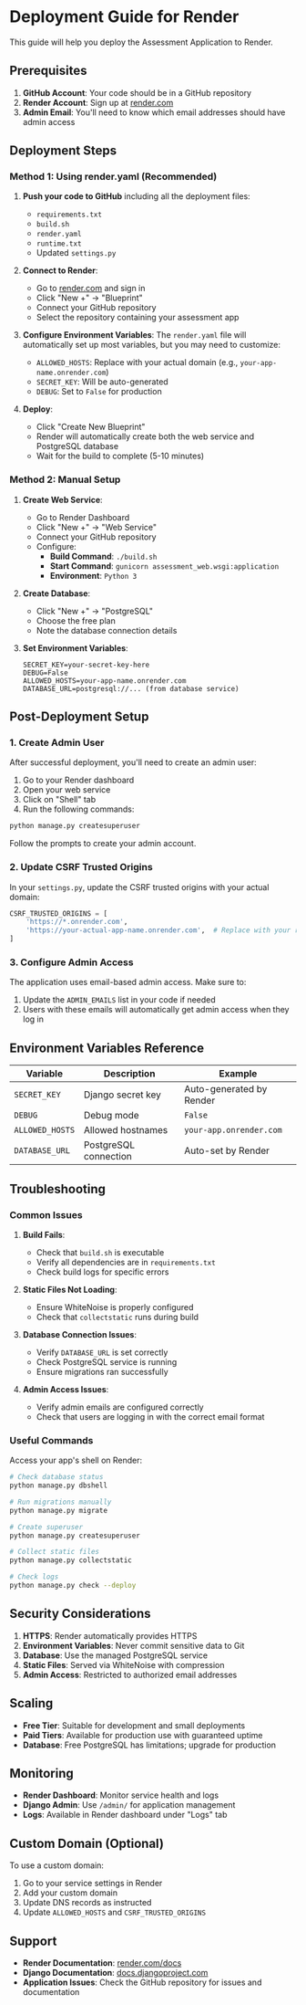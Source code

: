 # Deployment Guide for Render

This guide will help you deploy the Assessment Application to Render.

## Prerequisites

1. **GitHub Account**: Your code should be in a GitHub repository
2. **Render Account**: Sign up at [render.com](https://render.com)
3. **Admin Email**: You'll need to know which email addresses should have admin access

## Deployment Steps

### Method 1: Using render.yaml (Recommended)

1. **Push your code to GitHub** including all the deployment files:
   - `requirements.txt`
   - `build.sh`
   - `render.yaml`
   - `runtime.txt`
   - Updated `settings.py`

2. **Connect to Render**:
   - Go to [render.com](https://render.com) and sign in
   - Click "New +" → "Blueprint"
   - Connect your GitHub repository
   - Select the repository containing your assessment app

3. **Configure Environment Variables**:
   The `render.yaml` file will automatically set up most variables, but you may need to customize:
   - `ALLOWED_HOSTS`: Replace with your actual domain (e.g., `your-app-name.onrender.com`)
   - `SECRET_KEY`: Will be auto-generated
   - `DEBUG`: Set to `False` for production

4. **Deploy**:
   - Click "Create New Blueprint"
   - Render will automatically create both the web service and PostgreSQL database
   - Wait for the build to complete (5-10 minutes)

### Method 2: Manual Setup

1. **Create Web Service**:
   - Go to Render Dashboard
   - Click "New +" → "Web Service"
   - Connect your GitHub repository
   - Configure:
     - **Build Command**: `./build.sh`
     - **Start Command**: `gunicorn assessment_web.wsgi:application`
     - **Environment**: `Python 3`

2. **Create Database**:
   - Click "New +" → "PostgreSQL"
   - Choose the free plan
   - Note the database connection details

3. **Set Environment Variables**:
   ```
   SECRET_KEY=your-secret-key-here
   DEBUG=False
   ALLOWED_HOSTS=your-app-name.onrender.com
   DATABASE_URL=postgresql://... (from database service)
   ```

## Post-Deployment Setup

### 1. Create Admin User

After successful deployment, you'll need to create an admin user:

1. Go to your Render dashboard
2. Open your web service
3. Click on "Shell" tab
4. Run the following commands:

```bash
python manage.py createsuperuser
```

Follow the prompts to create your admin account.

### 2. Update CSRF Trusted Origins

In your `settings.py`, update the CSRF trusted origins with your actual domain:

```python
CSRF_TRUSTED_ORIGINS = [
    'https://*.onrender.com',
    'https://your-actual-app-name.onrender.com',  # Replace with your real domain
]
```

### 3. Configure Admin Access

The application uses email-based admin access. Make sure to:

1. Update the `ADMIN_EMAILS` list in your code if needed
2. Users with these emails will automatically get admin access when they log in

## Environment Variables Reference

| Variable | Description | Example |
|----------|-------------|---------|
| `SECRET_KEY` | Django secret key | Auto-generated by Render |
| `DEBUG` | Debug mode | `False` |
| `ALLOWED_HOSTS` | Allowed hostnames | `your-app.onrender.com` |
| `DATABASE_URL` | PostgreSQL connection | Auto-set by Render |

## Troubleshooting

### Common Issues

1. **Build Fails**:
   - Check that `build.sh` is executable
   - Verify all dependencies are in `requirements.txt`
   - Check build logs for specific errors

2. **Static Files Not Loading**:
   - Ensure WhiteNoise is properly configured
   - Check that `collectstatic` runs during build

3. **Database Connection Issues**:
   - Verify `DATABASE_URL` is set correctly
   - Check PostgreSQL service is running
   - Ensure migrations ran successfully

4. **Admin Access Issues**:
   - Verify admin emails are configured correctly
   - Check that users are logging in with the correct email format

### Useful Commands

Access your app's shell on Render:
```bash
# Check database status
python manage.py dbshell

# Run migrations manually
python manage.py migrate

# Create superuser
python manage.py createsuperuser

# Collect static files
python manage.py collectstatic

# Check logs
python manage.py check --deploy
```

## Security Considerations

1. **HTTPS**: Render automatically provides HTTPS
2. **Environment Variables**: Never commit sensitive data to Git
3. **Database**: Use the managed PostgreSQL service
4. **Static Files**: Served via WhiteNoise with compression
5. **Admin Access**: Restricted to authorized email addresses

## Scaling

- **Free Tier**: Suitable for development and small deployments
- **Paid Tiers**: Available for production use with guaranteed uptime
- **Database**: Free PostgreSQL has limitations; upgrade for production

## Monitoring

- **Render Dashboard**: Monitor service health and logs
- **Django Admin**: Use `/admin/` for application management
- **Logs**: Available in Render dashboard under "Logs" tab

## Custom Domain (Optional)

To use a custom domain:
1. Go to your service settings in Render
2. Add your custom domain
3. Update DNS records as instructed
4. Update `ALLOWED_HOSTS` and `CSRF_TRUSTED_ORIGINS`

## Support

- **Render Documentation**: [render.com/docs](https://render.com/docs)
- **Django Documentation**: [docs.djangoproject.com](https://docs.djangoproject.com)
- **Application Issues**: Check the GitHub repository for issues and documentation 